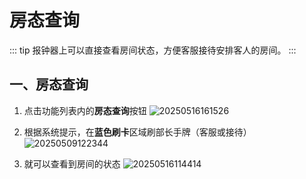 # 房态查询

::: tip
报钟器上可以直接查看房间状态，方便客服接待安排客人的房间。
:::
## 一、房态查询

1. 点击功能列表内的**房态查询**按钮
![20250516161526](https://wiki-cdsoft.oss-cn-hangzhou.aliyuncs.com/20250516161526.png)

2. 根据系统提示，在**蓝色刷卡**区域刷部长手牌（客服或接待）
   ![20250509122344](https://wiki-cdsoft.oss-cn-hangzhou.aliyuncs.com/20250509122344.png)

3. 就可以查看到房间的状态
   ![20250516114414](https://wiki-cdsoft.oss-cn-hangzhou.aliyuncs.com/20250516114414.png)
